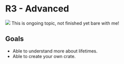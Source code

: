 # R3 - Advanced

![](/assets/kat.png) This is ongoing topic, not finished yet bare with me!

## Goals

- Able to understand more about lifetimes.
- Able to create your own crate.
